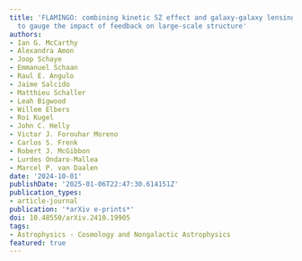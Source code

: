 ```yaml
---
title: 'FLAMINGO: combining kinetic SZ effect and galaxy-galaxy lensing measurements
  to gauge the impact of feedback on large-scale structure'
authors:
- Ian G. McCarthy
- Alexandra Amon
- Joop Schaye
- Emmanuel Schaan
- Raul E. Angulo
- Jaime Salcido
- Matthieu Schaller
- Leah Bigwood
- Willem Elbers
- Roi Kugel
- John C. Helly
- Victor J. Forouhar Moreno
- Carlos S. Frenk
- Robert J. McGibbon
- Lurdes Ondaro-Mallea
- Marcel P. van Daalen
date: '2024-10-01'
publishDate: '2025-01-06T22:47:30.614151Z'
publication_types:
- article-journal
publication: '*arXiv e-prints*'
doi: 10.48550/arXiv.2410.19905
tags:
- Astrophysics - Cosmology and Nongalactic Astrophysics
featured: true
---
```

